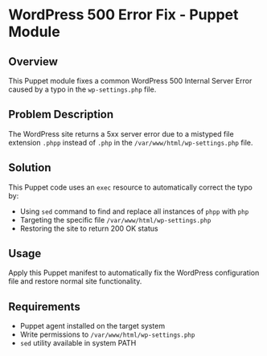 # WordPress 500 Error Fix - Puppet Module

## Overview
This Puppet module fixes a common WordPress 500 Internal Server Error caused by a typo in the `wp-settings.php` file.

## Problem Description
The WordPress site returns a 5xx server error due to a mistyped file extension `.phpp` instead of `.php` in the `/var/www/html/wp-settings.php` file.

## Solution
This Puppet code uses an `exec` resource to automatically correct the typo by:
- Using `sed` command to find and replace all instances of `phpp` with `php`
- Targeting the specific file `/var/www/html/wp-settings.php`
- Restoring the site to return 200 OK status

## Usage
Apply this Puppet manifest to automatically fix the WordPress configuration file and restore normal site functionality.

## Requirements
- Puppet agent installed on the target system
- Write permissions to `/var/www/html/wp-settings.php`
- `sed` utility available in system PATH